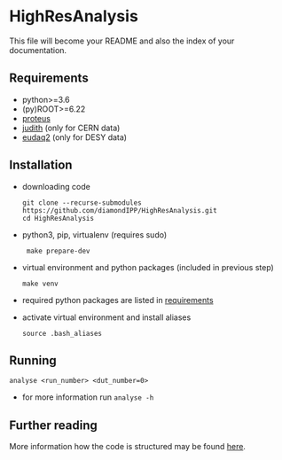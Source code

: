 HighResAnalysis
================

<!-- WARNING: THIS FILE WAS AUTOGENERATED! DO NOT EDIT! -->

This file will become your README and also the index of your
documentation.

## Requirements

- python\>=3.6
- (py)ROOT\>=6.22
- [proteus](https://github.com/diamondIPP/proteus)
- [judith](https://github.com/diamondIPP/judith) (only for CERN data)
- [eudaq2](https://github.com/diamondIPP/eudaq-2) (only for DESY data)

## Installation

- downloading code

  ``` shell
  git clone --recurse-submodules https://github.com/diamondIPP/HighResAnalysis.git 
  cd HighResAnalysis
  ```

- python3, pip, virtualenv (requires sudo)

  ``` shell
   make prepare-dev 
  ```

- virtual environment and python packages (included in previous step)

  ``` shell
  make venv
  ```

- required python packages are listed in
  [requirements](requirements.txt)

- activate virtual environment and install aliases

  ``` shell
  source .bash_aliases
  ```

## Running

``` shell
analyse <run_number> <dut_number=0>
```

- for more information run `analyse -h`

## Further reading

More information how the code is structured may be found
[here](src/README.md).

